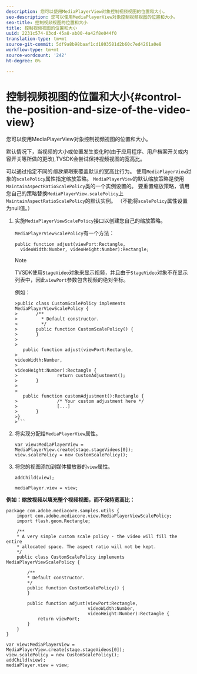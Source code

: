 ```yaml
---
description: 您可以使用MediaPlayerView对象控制视频视图的位置和大小。
seo-description: 您可以使用MediaPlayerView对象控制视频视图的位置和大小。
seo-title: 控制视频视图的位置和大小
title: 控制视频视图的位置和大小
uuid: 2231c574-03cd-45a8-ab00-4a42f8e044f0
translation-type: tm+mt
source-git-commit: 5df9a8b98baaf1cd1803581d2b60c7ed4261a0e8
workflow-type: tm+mt
source-wordcount: '242'
ht-degree: 0%

---
```



# 控制视频视图的位置和大小{#control-the-position-and-size-of-the-video-view}

您可以使用MediaPlayerView对象控制视频视图的位置和大小。

默认情况下，当视频的大小或位置发生变化时(由于应用程序、用户档案开关或内容开关等所做的更改),TVSDK会尝试保持视频视图的宽高比。

可以通过指定不同的&#x200B;*缩放策略*&#x200B;来覆盖默认的宽高比行为。 使用`MediaPlayerView`对象的`scalePolicy`属性指定缩放策略。 `MediaPlayerView`的默认缩放策略是使用`MaintainAspectRatioScalePolicy`类的一个实例设置的。 要重置缩放策略，请用您自己的策略替换`MediaPlayerView.scalePolicy`上`MaintainAspectRatioScalePolicy`的默认实例。 （不能将`scalePolicy`属性设置为null值。）

1. 实施`MediaPlayerViewScalePolicy`接口以创建您自己的缩放策略。

   `MediaPlayerViewScalePolicy`有一个方法：

   ```
   public function adjust(viewPort:Rectangle, 
     videoWidth:Number, videoHeight:Number):Rectangle;
   ```

   >[!NOTE]
   >
   >TVSDK使用`StageVideo`对象来显示视频，并且由于`StageVideo`对象不在显示列表中，因此`viewPort`参数包含视频的绝对坐标。
   >
   >
   >例如：
   >
   >
   ```
   >public class CustomScalePolicy implements MediaPlayerViewScalePolicy { 
   >       /** 
   >         * Default constructor. 
   >         */ 
   >       public function CustomScalePolicy() { 
   >       } 
   > 
   >    
      public function adjust(viewPort:Rectangle,  
   >                                                     videoWidth:Number,  
   >                                                     videoHeight:Number):Rectangle { 
   >               return customAdjustment(); 
   >       } 
   > 
   >    
      public function customAdjustment():Rectangle { 
   >               /* Your custom adjustment here */ 
   >               [...] 
   >       } 
   >}
   >```

1. 将实现分配给`MediaPlayerView`属性。

   ```
   var view:MediaPlayerView = MediaPlayerView.create(stage.stageVideos[0]); 
   view.scalePolicy = new CustomScalePolicy();
   ```

1. 将您的视图添加到媒体播放器的`view`属性。

   ```
   addChild(view); 
   
   mediaPlayer.view = view;
   ```

<!--<a id="example_7B08ECCDA17B4DD191FC672BD1F4C850"></a>-->

**例如：缩放视频以填充整个视频视图，而不保持宽高比：**

```
package com.adobe.mediacore.samples.utils { 
    import com.adobe.mediacore.view.MediaPlayerViewScalePolicy; 
    import flash.geom.Rectangle; 
 
    /** 
    * A very simple custom scale policy - the video will fill the entire 
    * allocated space. The aspect ratio will not be kept. 
    */ 
    public class CustomScalePolicy implements MediaPlayerViewScalePolicy { 
 
        /** 
        * Default constructor. 
        */ 
        public function CustomScalePolicy() { 
        } 
 
        public function adjust(viewPort:Rectangle, 
                               videoWidth:Number,  
                               videoHeight:Number):Rectangle { 
            return viewPort; 
        } 
    } 
} 
 
var view:MediaPlayerView = MediaPlayerView.create(stage.stageVideos[0]); 
view.scalePolicy = new CustomScalePolicy(); 
addChild(view); 
mediaPlayer.view = view;
```


